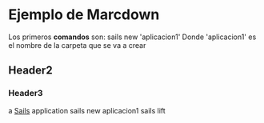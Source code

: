 # Ejemplo de Marcdown
Los primeros **comandos** son:
sails new 'aplicacion1'
Donde 'aplicacion1' es el nombre de la carpeta que se va a crear
## Header2
### Header3

a [Sails](http://sailsjs.org) application
sails new aplicacion1
sails lift
